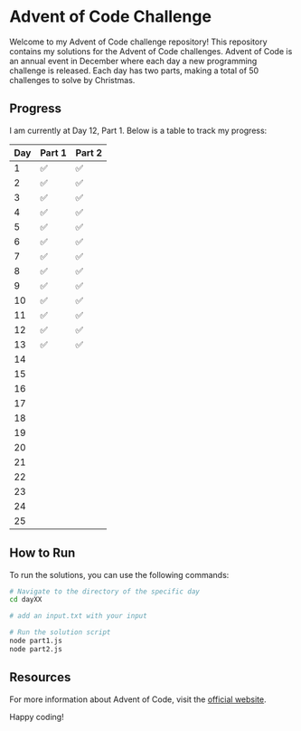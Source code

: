 # Advent of Code Challenge

Welcome to my Advent of Code challenge repository! This repository contains my solutions for the Advent of Code challenges. Advent of Code is an annual event in December where each day a new programming challenge is released. Each day has two parts, making a total of 50 challenges to solve by Christmas.

## Progress

I am currently at Day 12, Part 1. Below is a table to track my progress:

| Day | Part 1 | Part 2 |
| --- | ------ | ------ |
| 1   | ✅     | ✅     |
| 2   | ✅     | ✅     |
| 3   | ✅     | ✅     |
| 4   | ✅     | ✅     |
| 5   | ✅     | ✅     |
| 6   | ✅     | ✅     |
| 7   | ✅     | ✅     |
| 8   | ✅     | ✅     |
| 9   | ✅     | ✅     |
| 10  | ✅     | ✅     |
| 11  | ✅     | ✅     |
| 12  | ✅     | ✅     |
| 13  | ✅     | ✅     |
| 14  |        |        |
| 15  |        |        |
| 16  |        |        |
| 17  |        |        |
| 18  |        |        |
| 19  |        |        |
| 20  |        |        |
| 21  |        |        |
| 22  |        |        |
| 23  |        |        |
| 24  |        |        |
| 25  |        |        |

## How to Run

To run the solutions, you can use the following commands:

```sh
# Navigate to the directory of the specific day
cd dayXX

# add an input.txt with your input

# Run the solution script
node part1.js
node part2.js
```

## Resources

For more information about Advent of Code, visit the [official website](https://adventofcode.com/).

Happy coding!
